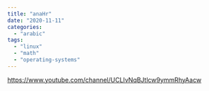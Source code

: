 ```yaml
---
title: "anaHr"
date: "2020-11-11"
categories: 
  - "arabic"
tags: 
  - "linux"
  - "math"
  - "operating-systems"
---
```


https://www.youtube.com/channel/UCLIvNqBJtlcw9ymmRhyAacw
